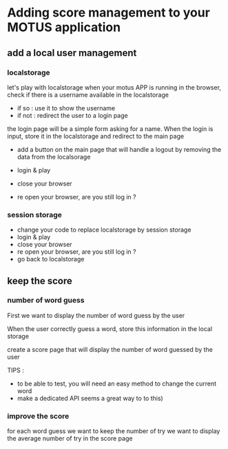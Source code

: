 # Adding score management to your MOTUS application 

## add a local user management

### localstorage
let's play with localstorage
when your motus APP is running in the browser, check if there is a username available in the localstorage
- if so : use it to show the username
- if not : redirect the user to a login page

the login page will be a simple form asking for a name.
When the login is input, store it in the localstorage and redirect to the main page

- add a button on the main page that will handle a logout by removing the data from the localsorage

- login & play 
- close your browser
- re open your browser, are you still log in ?

### session storage

- change your code to replace localstorage by session storage
- login & play 
- close your browser
- re open your browser, are you still log in ?
- go back to localstorage

## keep the score


### number of word guess

First we want to display the number of word guess by the user

When the user correctly guess a word, store this information in the local storage

create a score page that will display the number of word guessed by the user

TIPS : 
- to be able to test, you will need an easy method to change the current word
- make a dedicated API seems a great way to to this)

### improve the score

for each word guess we want to keep the number of try
we want to display the average number of try in the score page


